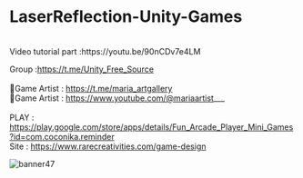 # LaserReflection-Unity-Games
<br />
Video tutorial part :https://youtu.be/90nCDv7e4LM<br />

Group :https://t.me/Unity_Free_Source<br /><br />
🎨Game Artist : https://t.me/maria_artgallery<br />
🎨Game Artist : https://www.youtube.com/@mariaartist___  <br /><br />
PLAY : https://play.google.com/store/apps/details/Fun_Arcade_Player_Mini_Games?id=com.coconika.reminder<br />
Site : https://www.rarecreativities.com/game-design <br />

![banner47](https://user-images.githubusercontent.com/83016119/216286726-90894e41-71f0-4252-8fd9-70b3a4248261.png)
